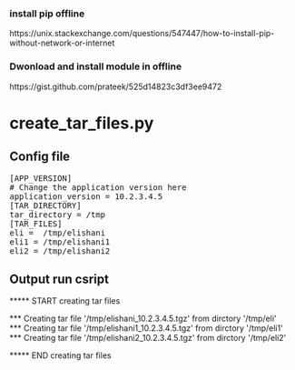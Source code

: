 <h3>install pip offline</h3>
https://unix.stackexchange.com/questions/547447/how-to-install-pip-without-network-or-internet
<h3>Dwonload and install module in offline</h3>
https://gist.github.com/prateek/525d14823c3df3ee9472
  
<h1>create_tar_files.py</h1>

<h2>Config file</h2>
<pre>
[APP_VERSION]
# Change the application version here
application_version = 10.2.3.4.5
[TAR_DIRECTORY]
tar_directory = /tmp
[TAR_FILES]
eli =  /tmp/elishani
eli1 = /tmp/elishani1
eli2 = /tmp/elishani2
</pre>

<h2>Output run csript</h2>

***** START creating tar files

*** Creating tar file '/tmp/elishani_10.2.3.4.5.tgz' from dirctory  '/tmp/eli'<br>
*** Creating tar file '/tmp/elishani1_10.2.3.4.5.tgz' from dirctory  '/tmp/eli1'<br>
*** Creating tar file '/tmp/elishani2_10.2.3.4.5.tgz' from dirctory  '/tmp/eli2'<br>

***** END creating tar files






